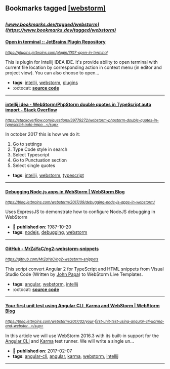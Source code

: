 ## Bookmarks tagged [[webstorm]](https://www.bookmarks.dev?q=[webstorm])

_<sup><sup>[www.bookmarks.dev/tagged/webstorm](https://www.bookmarks.dev/tagged/webstorm)</sup></sup>_
---
#### [Open in terminal :: JetBrains Plugin Repository](https://plugins.jetbrains.com/plugin/7817-open-in-terminal)
_<sup>https://plugins.jetbrains.com/plugin/7817-open-in-terminal</sup>_

This is plugin for Intellij IDEA IDE. It's provide ability to open terminal with current file location by corresponding action in context menu (in editor and project view). You can also choose to open...
* **tags**: [intellij](../tagged/intellij.md), [webstorm](../tagged/webstorm.md), [plugins](../tagged/plugins.md)
* :octocat: **[source code](https://github.com/luktom/OpenInTerminal)**
---
#### [intellij idea - WebStorm/PhpStorm double quotes in TypeScript auto import - Stack Overflow](https://stackoverflow.com/questions/39779272/webstorm-phpstorm-double-quotes-in-typescript-auto-import)
_<sup>https://stackoverflow.com/questions/39779272/webstorm-phpstorm-double-quotes-in-typescript-auto-impo...</sup>_

In october 2017 this is how we do it:

1. Go to settings
2. Type Code style in search
3. Select Typescript
4. Go to Punctuation section
5. Select single quotes
* **tags**: [intellij](../tagged/intellij.md), [webstorm](../tagged/webstorm.md), [typescript](../tagged/typescript.md)
---
#### [Debugging Node.js apps in WebStorm | WebStorm Blog](https://blog.jetbrains.com/webstorm/2017/09/debugging-node-js-apps-in-webstorm/)
_<sup>https://blog.jetbrains.com/webstorm/2017/09/debugging-node-js-apps-in-webstorm/</sup>_

Uses ExpressJS to demonstrate how to configure NodeJS debugging in WebStorm
* :calendar: **published on**: 1987-10-20
* **tags**: [nodejs](../tagged/nodejs.md), [debugging](../tagged/debugging.md), [webstorm](../tagged/webstorm.md)
---
#### [GitHub - MrZaYaC/ng2-webstorm-snippets](https://github.com/MrZaYaC/ng2-webstorm-snippets)
_<sup>https://github.com/MrZaYaC/ng2-webstorm-snippets</sup>_

This script convert Angular 2 for TypeScript and HTML snippets from Visual Studio Code (Written by [John Papa](https://github.com/johnpapa/vscode-angular-snippets)) to WebStorm Live Templates.
* **tags**: [angular](../tagged/angular.md), [webstorm](../tagged/webstorm.md), [intellij](../tagged/intellij.md)
* :octocat: **[source code](https://github.com/MrZaYaC/ng2-webstorm-snippets)**
---
#### [Your first unit test using Angular CLI, Karma and WebStorm | WebStorm Blog](https://blog.jetbrains.com/webstorm/2017/02/your-first-unit-test-using-angular-cli-karma-and-webstorm/)
_<sup>https://blog.jetbrains.com/webstorm/2017/02/your-first-unit-test-using-angular-cli-karma-and-webstor...</sup>_

In this article we will use WebStorm 2016.3 with its built-in support for the [Angular CLI](https://cli.angular.io/) and [Karma](https://karma-runner.github.io/) test runner. We will write a single un...
* :calendar: **published on**: 2017-02-07
* **tags**: [angular-cli](../tagged/angular-cli.md), [angular](../tagged/angular.md), [karma](../tagged/karma.md), [webstorm](../tagged/webstorm.md), [intellij](../tagged/intellij.md)
---
